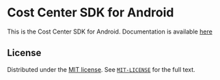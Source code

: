 # Cost Center SDK for Android

This is the Cost Center SDK for Android. Documentation is available [here][cc-doc]

## License

Distributed under the [MIT license](https://opensource.org/licenses/MIT). See [`MIT-LICENSE`](MIT-LICENSE) for the full text.

[cc-doc]: https://support.costcenter.net/en/articles/8978226-get-started-with-android-sdk